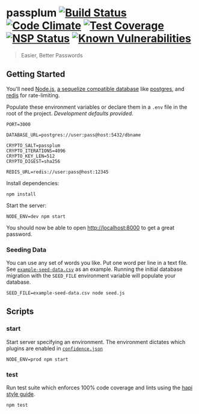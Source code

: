 # passplum [![Build Status](https://travis-ci.org/maxbeatty/passplum.svg)](https://travis-ci.org/maxbeatty/passplum) [![Code Climate](https://codeclimate.com/github/maxbeatty/passplum/badges/gpa.svg)](https://codeclimate.com/github/maxbeatty/passplum) [![Test Coverage](https://codeclimate.com/github/maxbeatty/passplum/badges/coverage.svg)](https://codeclimate.com/github/maxbeatty/passplum) [![NSP Status](https://nodesecurity.io/orgs/maxbeatty/projects/9a81a166-ba71-405c-967f-9e02d791f241/badge)](https://nodesecurity.io/orgs/maxbeatty/projects/9a81a166-ba71-405c-967f-9e02d791f241) [![Known Vulnerabilities](https://snyk.io/test/npm/name/badge.svg)](https://snyk.io/test/npm/name)


> Easier, Better Passwords

## Getting Started

You'll need [Node.js](https://nodejs.org/en/), [a sequelize compatible database](http://sequelize.readthedocs.org/en/latest/docs/getting-started/#installation) like [postgres](www.postgresql.org), and [redis](http://redis.io/) for rate-limiting.

Populate these environment variables or declare them in a `.env` file in the root of the project. _Development defaults provided._

```
PORT=3000

DATABASE_URL=postgres://user:pass@host:5432/dbname

CRYPTO_SALT=passplum
CRYPTO_ITERATIONS=4096
CRYPTO_KEY_LEN=512
CRYPTO_DIGEST=sha256

REDIS_URL=redis://user:pass@host:12345
```

Install dependencies:

```
npm install
```

Start the server:

```
NODE_ENV=dev npm start
```

You should now be able to open [http://localhost:8000](http://localhost:8000) to get a great password.

### Seeding Data

You can use any set of words you like. Put one word per line in a text file. See [`example-seed-data.csv`](https://github.com/maxbeatty/passplum/blob/master/example-seed-data.csv) as an example. Running the initial database migration with the `SEED_FILE` environment variable will populate your database.

```
SEED_FILE=example-seed-data.csv node seed.js
```

## Scripts

### start

Start server specifying an environment. The environment dictates which plugins are enabled in [`confidence.json`](https://github.com/maxbeatty/passplum/blob/master/confidence.json)

```
NODE_ENV=prod npm start
```

### test

Run test suite which enforces 100% code coverage and lints using the [hapi style guide](https://github.com/continuationlabs/eslint-plugin-hapi).

```
npm test
```
